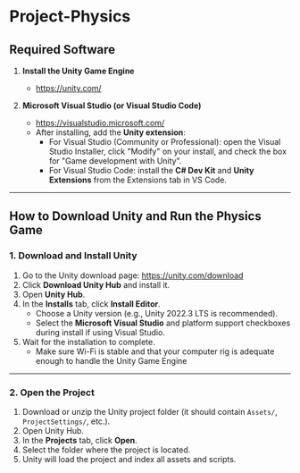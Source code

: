 # Project-Physics

## Required Software

1. **Install the Unity Game Engine**
   * https://unity.com/

2. **Microsoft Visual Studio (or Visual Studio Code)**
   * https://visualstudio.microsoft.com/
   * After installing, add the **Unity extension**:
     - For Visual Studio (Community or Professional): open the Visual Studio Installer, click "Modify" on your install, and check the box for "Game development with Unity".
     - For Visual Studio Code: install the **C# Dev Kit** and **Unity Extensions** from the Extensions tab in VS Code.

---

## How to Download Unity and Run the Physics Game

### 1. Download and Install Unity

1. Go to the Unity download page: https://unity.com/download
2. Click **Download Unity Hub** and install it.
3. Open **Unity Hub**.
4. In the **Installs** tab, click **Install Editor**.
   - Choose a Unity version (e.g., Unity 2022.3 LTS is recommended).
   - Select the **Microsoft Visual Studio** and platform support checkboxes during install if using Visual Studio.
5. Wait for the installation to complete.
   - Make sure Wi-Fi is stable and that your computer rig is adequate enough to handle the Unity Game Engine
---

### 2. Open the Project

1. Download or unzip the Unity project folder (it should contain `Assets/`, `ProjectSettings/`, etc.).
2. Open Unity Hub.
3. In the **Projects** tab, click **Open**.
4. Select the folder where the project is located.
5. Unity will load the project and index all assets and scripts.
